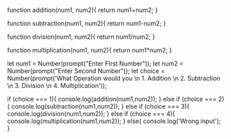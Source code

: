 function addition(num1, num2){
    return num1+num2;
}

function subtraction(num1, num2){
    return num1-num2;
}

function division(num1, num2){
    return num1/num2;
}

function multiplication(num1, num2){
    return num1*num2;
}

let num1 = Number(prompt("Enter FIrst Number"));
let num2 = Number(prompt("Enter Second Number"));
let choice = Number(prompt('What Operation would you \n 1. Addition \n 2. Subtraction \n 3. Division \n 4. Multiplication'));

if (choice === 1){
    console.log(addition(num1,num2));
}
else if (choice === 2){
    console.log(subtraction(num1,num2));
}
else if (choice === 3){
    console.log(division(num1,num2));
}
else if (choice === 4){
    console.log(multiplication(num1,num2));
}
else{
    console.log('Wrong input');
}
